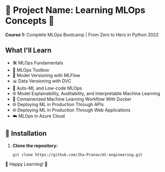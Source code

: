 # 🌟 Project Name: Learning MLOps Concepts 🚀

**Course 1:** Complete MLOps Bootcamp | From Zero to Hero in Python 2022

## What I'll Learn

- 🛠️ MLOps Fundamentals
- 🧰 MLOps Toolbox
- 🚀 Model Versioning with MLFlow
- 📊 Data Versioning with DVC
- 🤖 Auto-ML and Low-code MLOps
- 🌐 Model Explainability, Auditability, and Interpretable Machine Learning
- 🐳 Containerized Machine Learning Workflow With Docker
- 🌐 Deploying ML in Production Through APIs
- 🌐 Deploying ML in Production Through Web Applications
- ☁️ MLOps in Azure Cloud

<!-- ## Table of Contents

- [Installation](#installation)
- [Usage](#usage)
- [Contributing](#contributing)
- [License](#license) -->

## 🚀 Installation

1. **Clone the repository:**

   ```bash
   git clone https://github.com/Jha-Pranav/ml-engineering.git

🌈 Happy Learning! 🚀